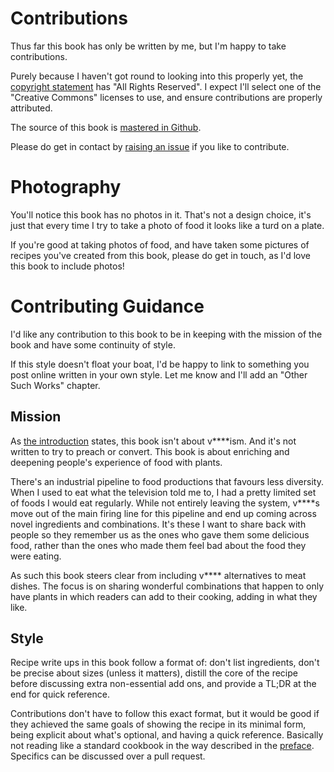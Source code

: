 # Contributions

Thus far this book has only be written by me, but I'm happy to take
contributions.

Purely because I haven't got round to looking into this properly yet, the
[copyright statement][crs] has "All Rights Reserved".  I expect I'll select one
of the "Creative Commons" licenses to use, and ensure contributions are
properly attributed.

The source of this book is [mastered in Github][gh].

Please do get in contact by [raising an issue][rai] if you like to contribute.

[crs]: ./copyright.md
[rai]: https://github.com/tarquin-the-brave/not-a-v-word-cookbook/issues
[gh]: https://github.com/tarquin-the-brave/not-a-v-word-cookbook

# Photography

You'll notice this book has no photos in it.  That's not a design choice, it's
just that every time I try to take a photo of food it looks like a turd on a
plate.

If you're good at taking photos of food, and have taken some pictures of
recipes you've created from this book, please do get in touch, as I'd love this
book to include photos!

# Contributing Guidance

I'd like any contribution to this book to be in keeping with the mission of the
book and have some continuity of style.

If this style doesn't float your boat, I'd be happy to link to something
you post online written in your own style.  Let me know and I'll add an
"Other Such Works" chapter.

## Mission

As [the introduction](./introduction) states, this book isn't about
v\*\*\*\*ism.  And it's not written to try to preach or convert.  This book is
about enriching and deepening people's experience of food with plants.

There's an industrial pipeline to food productions that favours less diversity.
When I used to eat what the television told me to, I had a pretty limited set
of foods I would eat regularly.  While not entirely leaving the system,
v\*\*\*\*s move out of the main firing line for this pipeline and end up coming
across novel ingredients and combinations.  It's these I want to share back
with people so they remember us as the ones who gave them some delicious food,
rather than the ones who made them feel bad about the food they were eating.

As such this book steers clear from including v\*\*\*\* alternatives to meat
dishes.  The focus is on sharing wonderful combinations that happen to only
have plants in which readers can add to their cooking, adding in what they
like.

## Style

Recipe write ups in this book follow a format of: don't list ingredients, don't
be precise about sizes (unless it matters), distill the core of the recipe
before discussing extra non-essential add ons, and provide a TL;DR at the end
for quick reference.

Contributions don't have to follow this exact format, but it would be good if
they achieved the same goals of showing the recipe in its minimal form, being
explicit about what's optional, and having a quick reference.  Basically not
reading like a standard cookbook in the way described in the
[preface](./preface.md).  Specifics can be discussed over a pull request.

